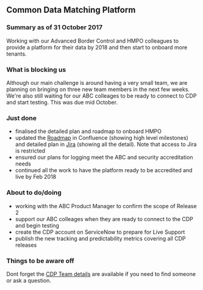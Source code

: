## Common Data Matching Platform

### Summary as of 31 October 2017
Working with our Advanced Border Control and HMPO colleagues to provide a platform for their data by 2018 and then start to onboard more tenants.

### What is blocking us
Although our main challenge is around having a very small team, we are planning on bringing on three new team members in the next few weeks.
We're also still waiting for our ABC colleages to be ready to connect to CDP and start testing. This was due mid October.

### Just done
- finalised the detailed plan and roadmap to onboard HMPO
- updated the [Roadmap](https://collaboration.homeoffice.gov.uk/display/CDP/A.+Roadmap) in Confluence (showing high level milestones) and detailed plan in [Jira](https://jira.digital.homeoffice.gov.uk/secure/Dashboard.jspa?selectPageId=13201) (showing all the detail). Note that  access to Jira is restricted
- ensured our plans for logging meet the ABC and security accreditation needs
- continued all the work to have the platform ready to be accredited and live by Feb 2018

### About to do/doing
- working with the ABC Product Manager to confirm the scope of Release 2
- support our ABC colleages when they are ready to connect to the CDP and begin testing
- create the CDP account on ServiceNow to prepare for Live Support
- publish the new tracking and predictability metrics covering all CDP releases

### Things to be aware off
Dont forget the [CDP Team details](https://collaboration.homeoffice.gov.uk/display/CDP/A.+Team) are available if you need to find someone or ask a question.
